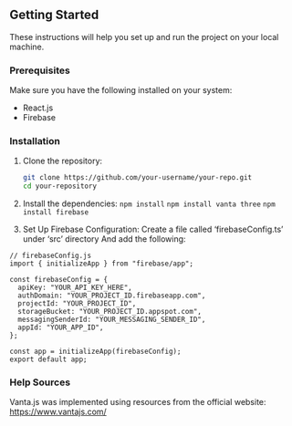 ## Getting Started

These instructions will help you set up and run the project on your local machine.

### Prerequisites

Make sure you have the following installed on your system:

- React.js
- Firebase

### Installation

1. Clone the repository:
   ```sh
   git clone https://github.com/your-username/your-repo.git
   cd your-repository
   ```
2. Install the dependencies:
   `npm install`
   `npm install vanta three`
   `npm install firebase`

3. Set Up Firebase Configuration:
   Create a file called ‘firebaseConfig.ts’ under ‘src’ directory
   And add the following:

```
// firebaseConfig.js
import { initializeApp } from "firebase/app";

const firebaseConfig = {
  apiKey: "YOUR_API_KEY_HERE",
  authDomain: "YOUR_PROJECT_ID.firebaseapp.com",
  projectId: "YOUR_PROJECT_ID",
  storageBucket: "YOUR_PROJECT_ID.appspot.com",
  messagingSenderId: "YOUR_MESSAGING_SENDER_ID",
  appId: "YOUR_APP_ID",
};

const app = initializeApp(firebaseConfig);
export default app;

```

### Help Sources

Vanta.js was implemented using resources from the official website:
https://www.vantajs.com/
